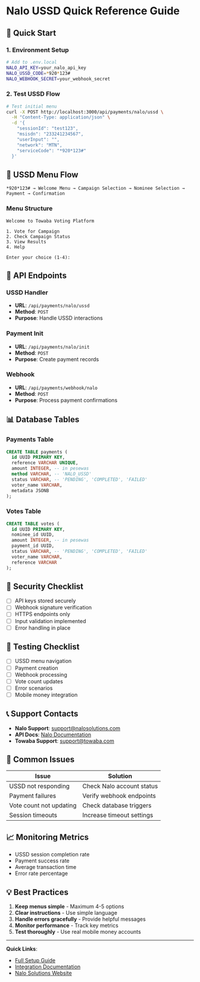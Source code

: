 # Nalo USSD Quick Reference Guide

## 🚀 Quick Start

### 1. Environment Setup
```bash
# Add to .env.local
NALO_API_KEY=your_nalo_api_key
NALO_USSD_CODE=*920*123#
NALO_WEBHOOK_SECRET=your_webhook_secret
```

### 2. Test USSD Flow
```bash
# Test initial menu
curl -X POST http://localhost:3000/api/payments/nalo/ussd \
  -H "Content-Type: application/json" \
  -d '{
    "sessionId": "test123",
    "msisdn": "233241234567",
    "userInput": "",
    "network": "MTN",
    "serviceCode": "*920*123#"
  }'
```

## 📱 USSD Menu Flow

```
*920*123# → Welcome Menu → Campaign Selection → Nominee Selection → Payment → Confirmation
```

### Menu Structure
```
Welcome to Towaba Voting Platform

1. Vote for Campaign
2. Check Campaign Status
3. View Results
4. Help

Enter your choice (1-4):
```

## 🔧 API Endpoints

### USSD Handler
- **URL**: `/api/payments/nalo/ussd`
- **Method**: `POST`
- **Purpose**: Handle USSD interactions

### Payment Init
- **URL**: `/api/payments/nalo/init`
- **Method**: `POST`
- **Purpose**: Create payment records

### Webhook
- **URL**: `/api/payments/webhook/nalo`
- **Method**: `POST`
- **Purpose**: Process payment confirmations

## 📊 Database Tables

### Payments Table
```sql
CREATE TABLE payments (
  id UUID PRIMARY KEY,
  reference VARCHAR UNIQUE,
  amount INTEGER, -- in pesewas
  method VARCHAR, -- 'NALO_USSD'
  status VARCHAR, -- 'PENDING', 'COMPLETED', 'FAILED'
  voter_name VARCHAR,
  metadata JSONB
);
```

### Votes Table
```sql
CREATE TABLE votes (
  id UUID PRIMARY KEY,
  nominee_id UUID,
  amount INTEGER, -- in pesewas
  payment_id UUID,
  status VARCHAR, -- 'PENDING', 'COMPLETED', 'FAILED'
  voter_name VARCHAR,
  reference VARCHAR
);
```

## 🔐 Security Checklist

- [ ] API keys stored securely
- [ ] Webhook signature verification
- [ ] HTTPS endpoints only
- [ ] Input validation implemented
- [ ] Error handling in place

## 🧪 Testing Checklist

- [ ] USSD menu navigation
- [ ] Payment creation
- [ ] Webhook processing
- [ ] Vote count updates
- [ ] Error scenarios
- [ ] Mobile money integration

## 📞 Support Contacts

- **Nalo Support**: support@nalosolutions.com
- **API Docs**: [Nalo Documentation](https://documenter.getpostman.com/view/7705958/UyrEhaLQ)
- **Towaba Support**: support@towaba.com

## 🚨 Common Issues

| Issue | Solution |
|-------|----------|
| USSD not responding | Check Nalo account status |
| Payment failures | Verify webhook endpoints |
| Vote count not updating | Check database triggers |
| Session timeouts | Increase timeout settings |

## 📈 Monitoring Metrics

- USSD session completion rate
- Payment success rate
- Average transaction time
- Error rate percentage

## 💡 Best Practices

1. **Keep menus simple** - Maximum 4-5 options
2. **Clear instructions** - Use simple language
3. **Handle errors gracefully** - Provide helpful messages
4. **Monitor performance** - Track key metrics
5. **Test thoroughly** - Use real mobile money accounts

---

**Quick Links**:
- [Full Setup Guide](./NALO_SETUP_GUIDE.md)
- [Integration Documentation](./NALO_INTEGRATION.md)
- [Nalo Solutions Website](https://www.nalosolutions.com)
